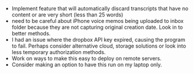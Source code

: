- Implement feature that will automatically discard transcripts that have no content or are very short (less than 25 words)
-  need to be careful about iPhone voice memos being uploaded to inbox folder because they are not capturing original creation date. Look in to better methods.
- I had an issue where the dropbox API key expired, causing the program to fail. Perhaps consider alternative cloud, storage solutions or look into less temporary authorization methods.
-  Work on ways to make this easy to deploy on remote servers.
-   Consider making an option to have this run on my laptop only.